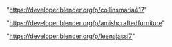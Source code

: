  
"https://developer.blender.org/p/collinsmaria417"


"https://developer.blender.org/p/amishcraftedfurniture"


"https://developer.blender.org/p/leenajassi7"


 
